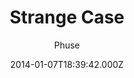 ---
title: Strange Case
github: https://github.com/thephuse/strange_case
demo: https://thephuse.github.io/strange_case/
author: Phuse
ssg:
  - Jekyll
cms:
  - No Cms
date: 2014-01-07T18:39:42.000Z
github_branch: gh-pages
description: A theme for Jekyll
stale: true
---